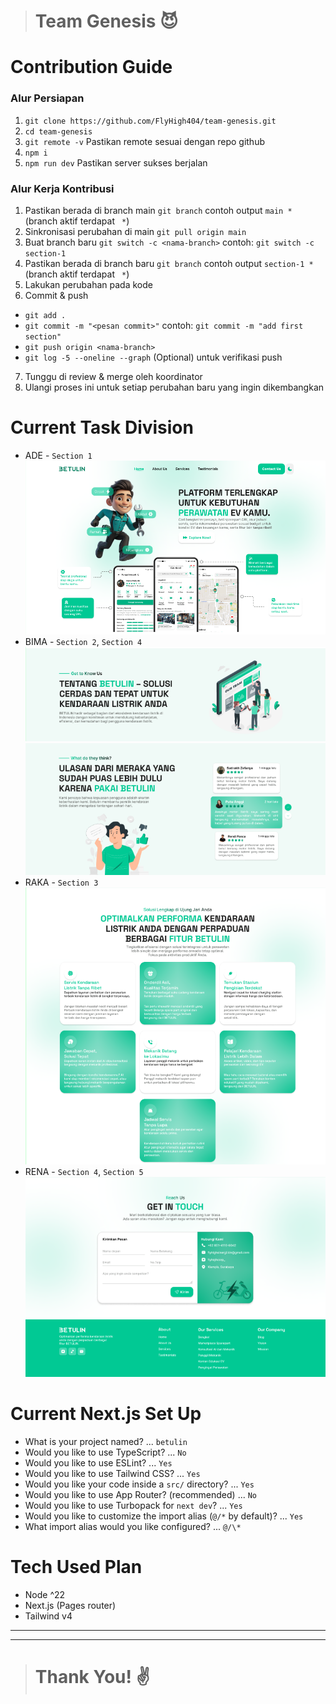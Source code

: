 > # Team Genesis 😈

# Contribution Guide

### Alur Persiapan

1. `git clone https://github.com/FlyHigh404/team-genesis.git`
2. `cd team-genesis`
3. `git remote -v` Pastikan remote sesuai dengan repo github
4. `npm i`
5. `npm run dev` Pastikan server sukses berjalan

### Alur Kerja Kontribusi

1. Pastikan berada di branch main `git branch` contoh output `main *` (branch aktif terdapat ` *`)
2. Sinkronisasi perubahan di main `git pull origin main`
3. Buat branch baru `git switch -c <nama-branch>` contoh: `git switch -c section-1`
4. Pastikan berada di branch baru `git branch` contoh output `section-1 *` (branch aktif terdapat ` *`)
5. Lakukan perubahan pada kode
6. Commit & push

- `git add .`
- `git commit -m "<pesan commit>"` contoh: `git commit -m "add first section"`
- `git push origin <nama-branch>`
- `git log -5 --oneline --graph` (Optional) untuk verifikasi push

7. Tunggu di review & merge oleh koordinator
8. Ulangi proses ini untuk setiap perubahan baru yang ingin dikembangkan

# Current Task Division

- ADE - `Section 1`
  ![Section Ade](./docs/img/sec1.png)
- BIMA - `Section 2`, `Section 4`
  ![Section Bima](./docs/img/sec2.png)
  ![Section Bima](./docs/img/sec4.png)
- RAKA - `Section 3`
  ![Section Raka](./docs/img/sec3.png)
- RENA - `Section 4`, `Section 5`
  ![Section Rena](./docs/img/sec5.png)
  ![Section Rena](./docs/img/sec6.png)

# Current Next.js Set Up

- What is your project named? ... `betulin`
- Would you like to use TypeScript? ... `No`
- Would you like to use ESLint? ... `Yes`
- Would you like to use Tailwind CSS? ... `Yes`
- Would you like your code inside a `src/` directory? ... `Yes`
- Would you like to use App Router? (recommended) ... `No`
- Would you like to use Turbopack for `next dev`? ... `Yes`
- Would you like to customize the import alias (`@/*` by default)? ... `Yes`
- What import alias would you like configured? ... `@/\*`

# Tech Used Plan

- Node ^22
- Next.js (Pages router)
- Tailwind v4

---

---

> # Thank You! ✌️
